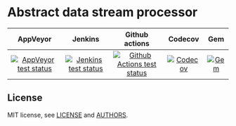 # Abstract data stream processor

| AppVeyor | Jenkins | Github actions | Codecov | Gem  |
| :------: | :-----: | :------------: | :-----: | :--: |
| [![AppVeyor test status](https://ci.appveyor.com/api/projects/status/github/andrew-aladev/adsp?branch=master&svg=true)](https://ci.appveyor.com/project/andrew-aladev/adsp/branch/master) | [![Jenkins test status](http://37.187.122.190:58182/buildStatus/icon?job=adsp)](http://37.187.122.190:58182/job/adsp) | [![Github Actions test status](https://github.com/andrew-aladev/adsp/workflows/test/badge.svg?branch=master)](https://github.com/andrew-aladev/adsp/actions) | [![Codecov](https://codecov.io/gh/andrew-aladev/adsp/branch/master/graph/badge.svg)](https://codecov.io/gh/andrew-aladev/adsp) | [![Gem](https://img.shields.io/gem/v/adsp.svg)](https://rubygems.org/gems/adsp) |

## License

MIT license, see [LICENSE](LICENSE) and [AUTHORS](AUTHORS).
